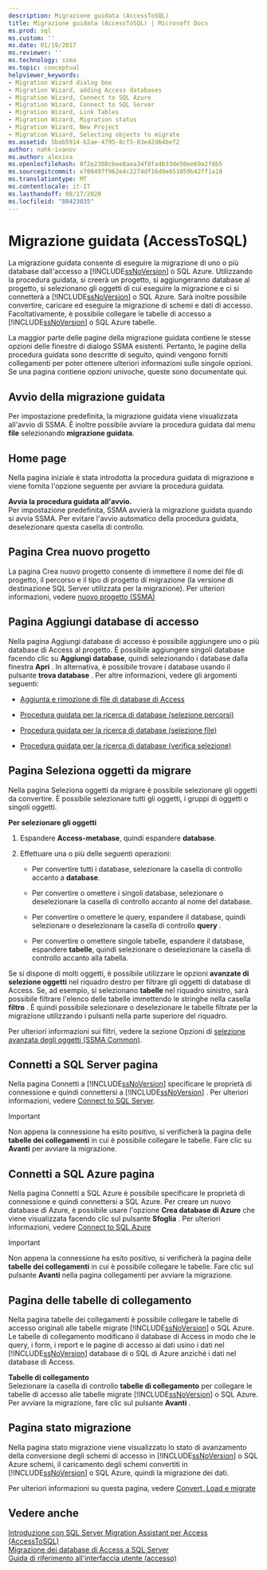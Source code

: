 ```yaml
---
description: Migrazione guidata (AccessToSQL)
title: Migrazione guidata (AccessToSQL) | Microsoft Docs
ms.prod: sql
ms.custom: ''
ms.date: 01/19/2017
ms.reviewer: ''
ms.technology: ssma
ms.topic: conceptual
helpviewer_keywords:
- Migration Wizard dialog box
- Migration Wizard, adding Access databases
- Migration Wizard, Connect to SQL Azure
- Migration Wizard, Connect to SQL Server
- Migration Wizard, Link Tables
- Migration Wizard, Migration status
- Migration Wizard, New Project
- Migration Wizard, Selecting objects to migrate
ms.assetid: 5bab5914-b2ae-4795-8cf5-83e42d64bef2
author: nahk-ivanov
ms.author: alexiva
ms.openlocfilehash: 8f2e2308cbee8aea34f8fa4b33de50ee69a2fdb5
ms.sourcegitcommit: e700497f962e4c2274df16d9e651059b42ff1a10
ms.translationtype: MT
ms.contentlocale: it-IT
ms.lasthandoff: 08/17/2020
ms.locfileid: "88423035"
---
```

# <a name="migration-wizard-accesstosql"></a>Migrazione guidata (AccessToSQL)
La migrazione guidata consente di eseguire la migrazione di uno o più database dall'accesso a [!INCLUDE[ssNoVersion](../../includes/ssnoversion-md.md)] o SQL Azure. Utilizzando la procedura guidata, si creerà un progetto, si aggiungeranno database al progetto, si selezionano gli oggetti di cui eseguire la migrazione e ci si connetterà a [!INCLUDE[ssNoVersion](../../includes/ssnoversion-md.md)] o SQL Azure. Sarà inoltre possibile convertire, caricare ed eseguire la migrazione di schemi e dati di accesso. Facoltativamente, è possibile collegare le tabelle di accesso a [!INCLUDE[ssNoVersion](../../includes/ssnoversion-md.md)] o SQL Azure tabelle.  
  
La maggior parte delle pagine della migrazione guidata contiene le stesse opzioni delle finestre di dialogo SSMA esistenti. Pertanto, le pagine della procedura guidata sono descritte di seguito, quindi vengono forniti collegamenti per poter ottenere ulteriori informazioni sulle singole opzioni. Se una pagina contiene opzioni univoche, queste sono documentate qui.  
  
## <a name="starting-the-migration-wizard"></a>Avvio della migrazione guidata  
Per impostazione predefinita, la migrazione guidata viene visualizzata all'avvio di SSMA. È inoltre possibile avviare la procedura guidata dal menu **file** selezionando **migrazione guidata**.  
  
## <a name="welcome-page"></a>Home page  
Nella pagina iniziale è stata introdotta la procedura guidata di migrazione e viene fornita l'opzione seguente per avviare la procedura guidata.  
  
**Avvia la procedura guidata all'avvio.**  
Per impostazione predefinita, SSMA avvierà la migrazione guidata quando si avvia SSMA. Per evitare l'avvio automatico della procedura guidata, deselezionare questa casella di controllo.  
  
## <a name="create-new-project-page"></a>Pagina Crea nuovo progetto  
La pagina Crea nuovo progetto consente di immettere il nome del file di progetto, il percorso e il tipo di progetto di migrazione (la versione di destinazione SQL Server utilizzata per la migrazione). Per ulteriori informazioni, vedere [nuovo progetto (SSMA)](https://msdn.microsoft.com/ca294f6d-eeb5-42ca-9306-156281a3f0f3)  
  
## <a name="add-access-databases-page"></a>Pagina Aggiungi database di accesso  
Nella pagina Aggiungi database di accesso è possibile aggiungere uno o più database di Access al progetto. È possibile aggiungere singoli database facendo clic su **Aggiungi database**, quindi selezionando i database dalla finestra **Apri** . In alternativa, è possibile trovare i database usando il pulsante **trova database** . Per altre informazioni, vedere gli argomenti seguenti:  
  
-   [Aggiunta e rimozione di file di database di Access](adding-and-removing-access-database-files-accesstosql.md)  
  
-   [Procedura guidata per la ricerca di database (selezione percorsi)](https://msdn.microsoft.com/00b2d32a-998b-47a7-b25c-589b5bd6777a)  
  
-   [Procedura guidata per la ricerca di database (selezione file)](https://msdn.microsoft.com/2f574a34-4bab-40a4-89a8-ad4907ffc3fd)  
  
-   [Procedura guidata per la ricerca di database (verifica selezione)](https://msdn.microsoft.com/62e20e03-50cc-4ac8-8072-524d194d2ec3)  
  
## <a name="select-objects-to-migrate-page"></a>Pagina Seleziona oggetti da migrare  
Nella pagina Seleziona oggetti da migrare è possibile selezionare gli oggetti da convertire. È possibile selezionare tutti gli oggetti, i gruppi di oggetti o singoli oggetti.  
  
**Per selezionare gli oggetti**  
  
1.  Espandere **Access-metabase**, quindi espandere **database**.  
  
2.  Effettuare una o più delle seguenti operazioni:  
  
    -   Per convertire tutti i database, selezionare la casella di controllo accanto a **database**.  
  
    -   Per convertire o omettere i singoli database, selezionare o deselezionare la casella di controllo accanto al nome del database.  
  
    -   Per convertire o omettere le query, espandere il database, quindi selezionare o deselezionare la casella di controllo **query** .  
  
    -   Per convertire o omettere singole tabelle, espandere il database, espandere **tabelle**, quindi selezionare o deselezionare la casella di controllo accanto alla tabella.  
  
Se si dispone di molti oggetti, è possibile utilizzare le opzioni **avanzate di selezione oggetti** nel riquadro destro per filtrare gli oggetti di database di Access. Se, ad esempio, si selezionano **tabelle** nel riquadro sinistro, sarà possibile filtrare l'elenco delle tabelle immettendo le stringhe nella casella **filtro** . È quindi possibile selezionare o deselezionare le tabelle filtrate per la migrazione utilizzando i pulsanti nella parte superiore del riquadro.  
  
Per ulteriori informazioni sui filtri, vedere la sezione Opzioni di [selezione avanzata degli oggetti (SSMA Common)](https://msdn.microsoft.com/f53b0c79-5473-410a-a0dc-d8f544f7a63c).  
  
## <a name="connect-to-sql-server-page"></a>Connetti a SQL Server pagina  
Nella pagina Connetti a [!INCLUDE[ssNoVersion](../../includes/ssnoversion-md.md)] specificare le proprietà di connessione e quindi connettersi a [!INCLUDE[ssNoVersion](../../includes/ssnoversion-md.md)] . Per ulteriori informazioni, vedere [Connect to SQL Server](connect-to-sql-server-accesstosql.md).
  
> [!IMPORTANT]  
> Non appena la connessione ha esito positivo, si verificherà la pagina delle **tabelle dei collegamenti** in cui è possibile collegare le tabelle. Fare clic su **Avanti** per avviare la migrazione.  
  
## <a name="connect-to-sql-azure-page"></a>Connetti a SQL Azure pagina  
Nella pagina Connetti a SQL Azure è possibile specificare le proprietà di connessione e quindi connettersi a SQL Azure. Per creare un nuovo database di Azure, è possibile usare l'opzione **Crea database di Azure** che viene visualizzata facendo clic sul pulsante **Sfoglia** . Per ulteriori informazioni, vedere [Connect to SQL Azure](connect-to-azure-sql-db-accesstosql.md)  
  
> [!IMPORTANT]  
> Non appena la connessione ha esito positivo, si verificherà la pagina delle **tabelle dei collegamenti** in cui è possibile collegare le tabelle. Fare clic sul pulsante **Avanti** nella pagina collegamenti per avviare la migrazione.  
  
## <a name="link-tables-page"></a>Pagina delle tabelle di collegamento  
Nella pagina tabelle dei collegamenti è possibile collegare le tabelle di accesso originali alle tabelle migrate [!INCLUDE[ssNoVersion](../../includes/ssnoversion-md.md)] o SQL Azure. Le tabelle di collegamento modificano il database di Access in modo che le query, i form, i report e le pagine di accesso ai dati usino i dati nel [!INCLUDE[ssNoVersion](../../includes/ssnoversion-md.md)] database di o SQL di Azure anziché i dati nel database di Access.  
  
**Tabelle di collegamento**  
Selezionare la casella di controllo **tabelle di collegamento** per collegare le tabelle di accesso alle tabelle migrate [!INCLUDE[ssNoVersion](../../includes/ssnoversion-md.md)] o SQL Azure. Per avviare la migrazione, fare clic sul pulsante **Avanti** .  
  
## <a name="migration-status-page"></a>Pagina stato migrazione  
Nella pagina stato migrazione viene visualizzato lo stato di avanzamento della conversione degli schemi di accesso in [!INCLUDE[ssNoVersion](../../includes/ssnoversion-md.md)] o SQL Azure schemi, il caricamento degli schemi convertiti in [!INCLUDE[ssNoVersion](../../includes/ssnoversion-md.md)] o SQL Azure, quindi la migrazione dei dati.  
  
Per ulteriori informazioni su questa pagina, vedere [Convert, Load e migrate](https://msdn.microsoft.com/4ec83e96-88a5-4b7b-8d5a-f3429d9a936b)  
  
## <a name="see-also"></a>Vedere anche  
[Introduzione con SQL Server Migration Assistant per Access &#40;AccessToSQL&#41;](../../ssma/access/getting-started-with-sql-server-migration-assistant-for-access-accesstosql.md)  
[Migrazione dei database di Access a SQL Server](migrating-access-databases-to-sql-server-azure-sql-db-accesstosql.md)  
[Guida di riferimento all'interfaccia utente (accesso)](https://msdn.microsoft.com/af24c303-4a41-449b-9c86-d6558a97e839)  
  
